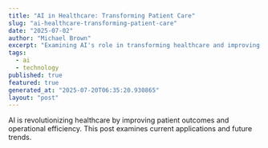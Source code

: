 ```yaml
---
title: "AI in Healthcare: Transforming Patient Care"
slug: "ai-healthcare-transforming-patient-care"
date: "2025-07-02"
author: "Michael Brown"
excerpt: "Examining AI's role in transforming healthcare and improving patient outcomes."
tags:
  - ai
  - technology
published: true
featured: true
generated_at: "2025-07-20T06:35:20.930865"
layout: "post"
---
```


AI is revolutionizing healthcare by improving patient outcomes and operational efficiency. This post examines current applications and future trends.